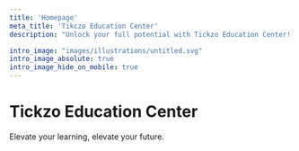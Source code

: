 ```yaml
---
title: 'Homepage'
meta_title: 'Tikczo Education Center'
description: "Unlock your full potential with Tickzo Education Center! From mastering the stock market to learning a new language, our expert teachers will guide you on your journey. Immerse yourself in a world of knowledge with our comprehensive courses in Predictive Astrology, Coaching for classes X to VII, Design Thinking, and Spanish. Join us and start your transformation today!"

intro_image: "images/illustrations/untitled.svg"
intro_image_absolute: true
intro_image_hide_on_mobile: true
---
```


# Tickzo Education Center

Elevate your learning, elevate your future.
